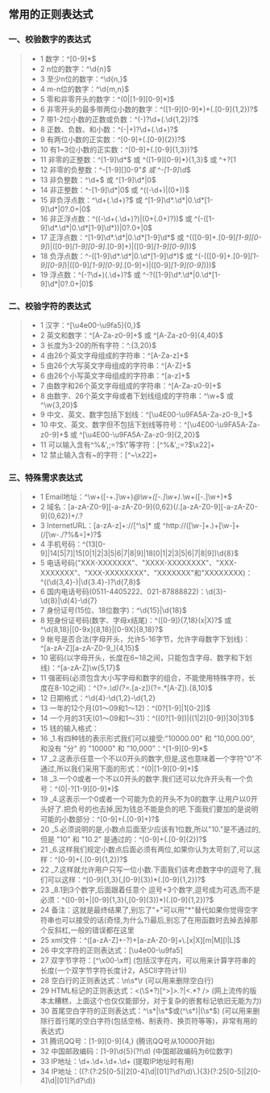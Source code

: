 [//]: # (2017-07-28  js)
## 常用的正则表达式

### 一、校验数字的表达式
>* 1 数字：^[0-9]*$
>* 2 n位的数字：^\d{n}$
>* 3 至少n位的数字：^\d{n,}$
>* 4 m-n位的数字：^\d{m,n}$
>* 5 零和非零开头的数字：^(0|[1-9][0-9]*)$
>* 6 非零开头的最多带两位小数的数字：^([1-9][0-9]*)+(.[0-9]{1,2})?$
>* 7 带1-2位小数的正数或负数：^(\-)?\d+(\.\d{1,2})?$
>* 8 正数、负数、和小数：^(\-|\+)?\d+(\.\d+)?$
>* 9 有两位小数的正实数：^[0-9]+(.[0-9]{2})?$
>* 10 有1~3位小数的正实数：^[0-9]+(.[0-9]{1,3})?$
>* 11 非零的正整数：^[1-9]\d*$ 或 ^([1-9][0-9]*){1,3}$ 或 ^\+?[1
>* 12 非零的负整数：^\-[1-9][]0-9"*$ 或 ^-[1-9]\d*$
>* 13 非负整数：^\d+$ 或 ^[1-9]\d*|0$
>* 14 非正整数：^-[1-9]\d*|0$ 或 ^((-\d+)|(0+))$
>* 15 非负浮点数：^\d+(\.\d+)?$ 或 ^[1-9]\d*\.\d*|0\.\d*[1-9]\d*|0?\.0+|0$
>* 16 非正浮点数：^((-\d+(\.\d+)?)|(0+(\.0+)?))$ 或 ^(-([1-9]\d*\.\d*|0\.\d*[1-9]\d*))|0?\.0+|0$
>* 17 正浮点数：^[1-9]\d*\.\d*|0\.\d*[1-9]\d*$ 或 ^(([0-9]+\.[0-9]*[1-9][0-9]*)|([0-9]*[1-9][0-9]*\.[0-9]+)|([0-9]*[1-9][0-9]*))$
>* 18 负浮点数：^-([1-9]\d*\.\d*|0\.\d*[1-9]\d*)$ 或 ^(-(([0-9]+\.[0-9]*[1-9][0-9]*)|([0-9]*[1-9][0-9]*\.[0-9]+)|([0-9]*[1-9][0-9]*)))$
>* 19 浮点数：^(-?\d+)(\.\d+)?$ 或 ^-?([1-9]\d*\.\d*|0\.\d*[1-9]\d*|0?\.0+|0)$

### 二、校验字符的表达式
>* 1 汉字：^[\u4e00-\u9fa5]{0,}$
>* 2 英文和数字：^[A-Za-z0-9]+$ 或 ^[A-Za-z0-9]{4,40}$
>* 3 长度为3-20的所有字符：^.{3,20}$
>* 4 由26个英文字母组成的字符串：^[A-Za-z]+$
>* 5 由26个大写英文字母组成的字符串：^[A-Z]+$
>* 6 由26个小写英文字母组成的字符串：^[a-z]+$
>* 7 由数字和26个英文字母组成的字符串：^[A-Za-z0-9]+$
>* 8 由数字、26个英文字母或者下划线组成的字符串：^\w+$ 或 ^\w{3,20}$
>* 9 中文、英文、数字包括下划线：^[\u4E00-\u9FA5A-Za-z0-9_]+$
>* 10 中文、英文、数字但不包括下划线等符号：^[\u4E00-\u9FA5A-Za-z0-9]+$ 或 ^[\u4E00-\u9FA5A-Za-z0-9]{2,20}$
>* 11 可以输入含有^%&',;=?$\"等字符：[^%&',;=?$\x22]+
>* 12 禁止输入含有~的字符：[^~\x22]+

### 三、特殊需求表达式
>* 1 Email地址：^\w+([-+.]\w+)*@\w+([-.]\w+)*\.\w+([-.]\w+)*$
>* 2 域名：[a-zA-Z0-9][-a-zA-Z0-9]{0,62}(/.[a-zA-Z0-9][-a-zA-Z0-9]{0,62})+/.?
>* 3 InternetURL：[a-zA-z]+://[^\s]* 或 ^http://([\w-]+\.)+[\w-]+(/[\w-./?%&=]*)?$
>* 4 手机号码：^(13[0-9]|14[5|7]|15[0|1|2|3|5|6|7|8|9]|18[0|1|2|3|5|6|7|8|9])\d{8}$
>* 5 电话号码("XXX-XXXXXXX"、"XXXX-XXXXXXXX"、"XXX-XXXXXXX"、"XXX-XXXXXXXX"、"XXXXXXX"和"XXXXXXXX)：^(\(\d{3,4}-)|\d{3.4}-)?\d{7,8}$
>* 6 国内电话号码(0511-4405222、021-87888822)：\d{3}-\d{8}|\d{4}-\d{7}
>* 7 身份证号(15位、18位数字)：^\d{15}|\d{18}$
>* 8 短身份证号码(数字、字母x结尾)：^([0-9]){7,18}(x|X)?$ 或 ^\d{8,18}|[0-9x]{8,18}|[0-9X]{8,18}?$
>* 9 帐号是否合法(字母开头，允许5-16字节，允许字母数字下划线)：^[a-zA-Z][a-zA-Z0-9_]{4,15}$
>* 10 密码(以字母开头，长度在6~18之间，只能包含字母、数字和下划线)：^[a-zA-Z]\w{5,17}$
>* 11 强密码(必须包含大小写字母和数字的组合，不能使用特殊字符，长度在8-10之间)：^(?=.*\d)(?=.*[a-z])(?=.*[A-Z]).{8,10}$
>* 12 日期格式：^\d{4}-\d{1,2}-\d{1,2}
>* 13 一年的12个月(01～09和1～12)：^(0?[1-9]|1[0-2])$
>* 14 一个月的31天(01～09和1～31)：^((0?[1-9])|((1|2)[0-9])|30|31)$
>* 15 钱的输入格式：
>* 16 _1.有四种钱的表示形式我们可以接受:"10000.00" 和 "10,000.00", 和没有 "分" 的 "10000" 和 "10,000"：^[1-9][0-9]*$
>* 17 _2.这表示任意一个不以0开头的数字,但是,这也意味着一个字符"0"不通过,所以我们采用下面的形式：^(0|[1-9][0-9]*)$
>* 18 _3.一个0或者一个不以0开头的数字.我们还可以允许开头有一个负号：^(0|-?[1-9][0-9]*)$
>* 19 _4.这表示一个0或者一个可能为负的开头不为0的数字.让用户以0开头好了.把负号的也去掉,因为钱总不能是负的吧.下面我们要加的是说明可能的小数部分：^[0-9]+(.[0-9]+)?$
>* 20 _5.必须说明的是,小数点后面至少应该有1位数,所以"10."是不通过的,但是 "10" 和 "10.2" 是通过的：^[0-9]+(.[0-9]{2})?$
>* 21 _6.这样我们规定小数点后面必须有两位,如果你认为太苛刻了,可以这样：^[0-9]+(.[0-9]{1,2})?$
>* 22 _7.这样就允许用户只写一位小数.下面我们该考虑数字中的逗号了,我们可以这样：^[0-9]{1,3}(,[0-9]{3})*(.[0-9]{1,2})?$
>* 23 _8.1到3个数字,后面跟着任意个 逗号+3个数字,逗号成为可选,而不是必须：^([0-9]+|[0-9]{1,3}(,[0-9]{3})*)(.[0-9]{1,2})?$
>* 24 备注：这就是最终结果了,别忘了"+"可以用"*"替代如果你觉得空字符串也可以接受的话(奇怪,为什么?)最后,别忘了在用函数时去掉去掉那个反斜杠,一般的错误都在这里
>* 25 xml文件：^([a-zA-Z]+-?)+[a-zA-Z0-9]+\\.[x|X][m|M][l|L]$
>* 26 中文字符的正则表达式：[\u4e00-\u9fa5]
>* 27 双字节字符：[^\x00-\xff] (包括汉字在内，可以用来计算字符串的长度(一个双字节字符长度计2，ASCII字符计1))
>* 28 空白行的正则表达式：\n\s*\r (可以用来删除空白行)
>* 29 HTML标记的正则表达式：<(\S*?)[^>]*>.*?|<.*? /> (网上流传的版本太糟糕，上面这个也仅仅能部分，对于复杂的嵌套标记依旧无能为力)
>* 30 首尾空白字符的正则表达式：^\s*|\s*$或(^\s*)|(\s*$) (可以用来删除行首行尾的空白字符(包括空格、制表符、换页符等等)，非常有用的表达式)
>* 31 腾讯QQ号：[1-9][0-9]{4,} (腾讯QQ号从10000开始)
>* 32 中国邮政编码：[1-9]\d{5}(?!\d) (中国邮政编码为6位数字)
>* 33 IP地址：\d+\.\d+\.\d+\.\d+ (提取IP地址时有用)
>* 34 IP地址：((?:(?:25[0-5]|2[0-4]\\d|[01]?\\d?\\d)\\.){3}(?:25[0-5]|2[0-4]\\d|[01]?\\d?\\d))

